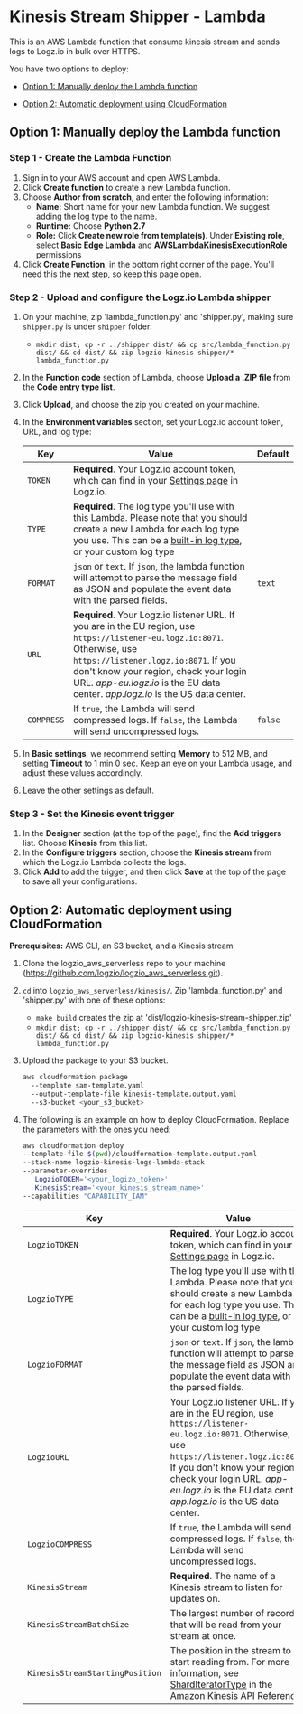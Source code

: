 # Kinesis Stream Shipper - Lambda

This is an AWS Lambda function that consume kinesis stream and sends logs to Logz.io in bulk over HTTPS.

You have two options to deploy:

* [Option 1: Manually deploy the Lambda function](#Option-1-Manually-deploy-the-Lambda-function)

* [Option 2: Automatic deployment using CloudFormation](#Option-2-Automatic-deployment-using-CloudFormation)

## Option 1: Manually deploy the Lambda function

### Step 1 - Create the Lambda Function

1. Sign in to your AWS account and open AWS Lambda.
2. Click **Create function** to create a new Lambda function.
3. Choose **Author from scratch**, and enter the following information:
    - **Name:** Short name for your new Lambda function. We suggest adding the log type to the name.
    - **Runtime:** Choose **Python 2.7**
    - **Role:** Click **Create new role from template(s)**. Under **Existing role**, select **Basic Edge Lambda** and **AWSLambdaKinesisExecutionRole** permissions
4. Click **Create Function**, in the bottom right corner of the page. You'll need this the next step, so keep this page open.

### Step 2 - Upload and configure the Logz.io Lambda shipper

1. On your machine, zip 'lambda_function.py' and 'shipper.py', making sure `shipper.py` is under `shipper` folder:
    - `mkdir dist; cp -r ../shipper dist/ && cp src/lambda_function.py dist/ && cd dist/ && zip logzio-kinesis shipper/* lambda_function.py`
2. In the **Function code** section of Lambda, choose **Upload a .ZIP file** from the **Code entry type list**.
3. Click **Upload**, and choose the zip you created on your machine.
4. In the **Environment variables** section, set your Logz.io account token, URL, and log type:

    | Key | Value | Default |
    |---|---|---|
    | `TOKEN` | **Required**. Your Logz.io account token, which can find in your [Settings page](https://app.logz.io/#/dashboard/settings/general) in Logz.io. | |
    | `TYPE` | **Required**. The log type you'll use with this Lambda. Please note that you should create a new Lambda for each log type you use. This can be a [built-in log type](https://docs.logz.io/user-guide/log-shipping/built-in-log-types.html), or your custom log type | |
    | `FORMAT` | `json` or `text`. If `json`, the lambda function will attempt to parse the message field as JSON and populate the event data with the parsed fields. | `text` |
    | `URL` | **Required**. Your Logz.io listener URL. If you are in the EU region, use `https://listener-eu.logz.io:8071`. Otherwise, use `https://listener.logz.io:8071`. If you don't know your region, check your login URL. _app-eu.logz.io_ is the EU data center. _app.logz.io_ is the US data center. |
    | `COMPRESS` | If `true`, the Lambda will send compressed logs. If `false`, the Lambda will send uncompressed logs. | `false` |

5. In **Basic settings**, we recommend setting **Memory** to 512 MB, and setting **Timeout** to 1 min 0 sec. Keep an eye on your Lambda usage, and adjust these values accordingly.
6. Leave the other settings as default.

### Step 3 - Set the Kinesis event trigger

1. In the **Designer** section (at the top of the page), find the **Add triggers** list. Choose **Kinesis** from this list.
2. In the **Configure triggers** section, choose the **Kinesis stream** from which the Logz.io Lambda collects the logs.
3. Click **Add** to add the trigger, and then click **Save** at the top of the page to save all your configurations.

## Option 2: Automatic deployment using CloudFormation

**Prerequisites:** AWS CLI, an S3 bucket, and a Kinesis stream

1. Clone the logzio_aws_serverless repo to your machine (https://github.com/logzio/logzio_aws_serverless.git).
2. `cd` into `logzio_aws_serverless/kinesis/`. Zip 'lambda_function.py' and 'shipper.py' with one of these options:
    - `make build` creates the zip at 'dist/logzio-kinesis-stream-shipper.zip'
    - `mkdir dist; cp -r ../shipper dist/ && cp src/lambda_function.py dist/ && cd dist/ && zip logzio-kinesis shipper/* lambda_function.py`
3. Upload the package to your S3 bucket.
 
      ```bash
     aws cloudformation package 
        --template sam-template.yaml
        --output-template-file kinesis-template.output.yaml 
        --s3-bucket <your_s3_bucket>
     ```

4. The following is an example on how to deploy CloudFormation. Replace the parameters with the ones you need:

    ```bash
    aws cloudformation deploy 
    --template-file $(pwd)/cloudformation-template.output.yaml 
    --stack-name logzio-kinesis-logs-lambda-stack 
    --parameter-overrides  
       LogzioTOKEN='<your_logizo_token>'
       KinesisStream='<your_kinesis_stream_name>'  
    --capabilities "CAPABILITY_IAM"
    ```

    | Key | Value | Default |
    |---|---|---|
    | `LogzioTOKEN` | **Required**. Your Logz.io account token, which can find in your [Settings page](https://app.logz.io/#/dashboard/settings/general) in Logz.io. | |
    | `LogzioTYPE` | The log type you'll use with this Lambda. Please note that you should create a new Lambda for each log type you use. This can be a [built-in log type](https://docs.logz.io/user-guide/log-shipping/built-in-log-types.html), or your custom log type | `logzio_kinesis_stream` |
    | `LogzioFORMAT` | `json` or `text`. If `json`, the lambda function will attempt to parse the message field as JSON and populate the event data with the parsed fields. | `text` |
    | `LogzioURL` | Your Logz.io listener URL. If you are in the EU region, use `https://listener-eu.logz.io:8071`. Otherwise, use `https://listener.logz.io:8071`. If you don't know your region, check your login URL. _app-eu.logz.io_ is the EU data center. _app.logz.io_ is the US data center. | `https://listener.logz.io:8071` |
    | `LogzioCOMPRESS` | If `true`, the Lambda will send compressed logs. If `false`, the Lambda will send uncompressed logs. | `false` |
    | `KinesisStream` | **Required**. The name of a Kinesis stream to listen for updates on. | | 
    | `KinesisStreamBatchSize` | The largest number of records that will be read from your stream at once. | `100` |
    | `KinesisStreamStartingPosition` | The position in the stream to start reading from. For more information, see [ShardIteratorType](https://docs.aws.amazon.com/kinesis/latest/APIReference/API_GetShardIterator.html) in the Amazon Kinesis API Reference. | `LATEST` |